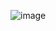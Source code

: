 ![image](https://user-images.githubusercontent.com/103351965/212540890-1ff15dd5-d105-4b4f-831a-afaa64d2e16d.png)
